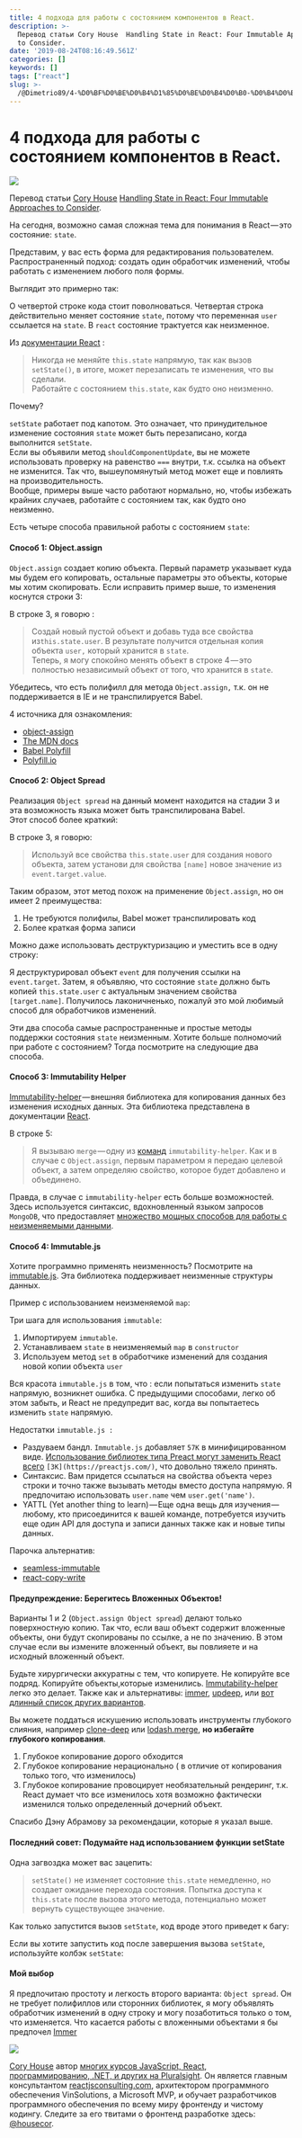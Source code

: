 ```yaml
---
title: 4 подхода для работы с состоянием компонентов в React.
description: >-
  Перевод статьи Cory House  Handling State in React: Four Immutable Approaches
  to Consider.
date: '2019-08-24T08:16:49.561Z'
categories: []
keywords: []
tags: ["react"]
slug: >-
  /@Dimetrio89/4-%D0%BF%D0%BE%D0%B4%D1%85%D0%BE%D0%B4%D0%B0-%D0%B4%D0%BB%D1%8F-%D1%80%D0%B0%D0%B1%D0%BE%D1%82%D1%8B-%D1%81-%D1%81%D0%BE%D1%81%D1%82%D0%BE%D1%8F%D0%BD%D0%B8%D0%B5%D0%BC-%D0%BA%D0%BE%D0%BC%D0%BF%D0%BE%D0%BD%D0%B5%D0%BD%D1%82%D0%BE%D0%B2-%D0%B2-react-6feaf8bb0ee1
---
```


# 4 подхода для работы с состоянием компонентов в React.

![](img\1__xtYEQUYzu5qUKuXg__SGx__g.jpeg)

Перевод статьи [Cory House](https://twitter.com/housecor) [Handling State in React: Four Immutable Approaches to Consider](https://www.freecodecamp.org/news/handling-state-in-react-four-immutable-approaches-to-consider-d1f5c00249d5/).

На сегодня, возможно самая сложная тема для понимания в React — это состояние: `state`.

Представим, у вас есть форма для редактирования пользователем. Распространенный подход: создать один обработчик изменений, чтобы работать с изменением любого поля формы.

Выглядит это примерно так:

О четвертой строке кода стоит поволноваться. Четвертая строка действительно меняет состояние `state`, потому что переменная `user` ссылается на `state`. В `react` состояние трактуется как неизменное.

Из [документации React](https://facebook.github.io/react/docs/react-component.html#state) :

> Никогда не меняйте `this.state` напрямую, так как вызов `setState()`, в итоге, может перезаписать те изменения, что вы сделали.   
> Работайте с состоянием `this.state`, как будто оно неизменно.

Почему?

`setState` работает под капотом. Это означает, что принудительное изменение состояния `state` может быть перезаписано, когда выполнится `setState`.  
Если вы объявили метод `shouldComponentUpdate`, вы не можете использовать проверку на равенство `===` внутри, т.к. ссылка на объект не изменится. Так что, вышеупомянутый метод может еще и повлиять на производительность.  
Вообще, примеры выше часто работают нормально, но, чтобы избежать крайних случаев, работайте с состоянием так, как будто оно неизменно.

Есть четыре способа правильной работы с состоянием `state`:

#### Способ 1: Object.assign

`Object.assign` создает копию объекта. Первый параметр указывает куда мы будем его копировать, остальные параметры это объекты, которые мы хотим скопировать. Если исправить пример выше, то изменения коснутся строки 3:

В строке 3, я говорю :

> Создай новый пустой объект и добавь туда все свойства из`this.state.user`. В результате получится отдельная копия объекта `user,` который хранится в `state`.  
> Теперь, я могу спокойно менять объект в строке 4 — это полностью независимый объект от того, что хранится в `state`.

Убедитесь, что есть полифилл для метода `Object.assign,` т.к. он не поддерживается в IE и не транспилируется Babel.

4 источника для ознакомления:

*   [object-assign](https://www.npmjs.com/package/object-assign)
*   [The MDN docs](https://developer.mozilla.org/en-US/docs/Web/JavaScript/Reference/Global_Objects/Object/assign)
*   [Babel Polyfill](https://babeljs.io/docs/usage/polyfill/)
*   [Polyfill.io](https://polyfill.io/v2/docs/features/#Object_assign)

#### Способ 2: Object Spread

Реализация `Object spread` на данный момент находится на стадии 3 и эта возможность языка может быть транспилирована Babel.  
Этот способ более краткий:

В строке 3, я говорю:

> Используй все свойства `this.state.user` для создания нового объекта, затем установи для свойства `[name]` новое значение из `event.target.value`.

Таким образом, этот метод похож на применение `Object.assign`, но он имеет 2 преимущества:

1.  Не требуются полифилы, Babel может транспилировать код
2.  Более краткая форма записи

Можно даже использовать деструктуризацию и уместить все в одну строку:

Я деструктурировал объект `event` для получения ссылки на `event.target`. Затем, я объявляю, что состояние `state` должно быть копией `this.state.user` с актуальным значением свойства `[target.name]`. Получилось лаконичненько, пожалуй это мой любимый способ для обработчиков изменений.

Эти два способа самые распространенные и простые методы поддержки состояния `state` неизменным. Хотите больше полномочий при работе с состоянием? Тогда посмотрите на следующие два способа.

#### Способ 3: Immutability Helper

[Immutability-helper](https://github.com/kolodny/immutability-helper) — внешняя библиотека для копирования данных без изменения исходных данных. Эта библиотека представлена в документации [React](https://facebook.github.io/react/docs/update.html).

В строке 5:

> Я вызываю `merge` — одну из [команд](https://github.com/kolodny/immutability-helper#available-commands) `immutability-helper`. Как и в случае с `Object.assign`, первым параметром я передаю целевой объект, а затем определяю свойство, которое будет добавлено и объединено.

Правда, в случае с `immutability-helper` есть больше возможностей. Здесь используется синтаксис, вдохновленный языком запросов `MongoDB`, что предоставляет [множество мощных способов для работы с неизменяемыми данными](https://github.com/kolodny/immutability-helper#available-commands).

#### Способ 4: Immutable.js

Хотите программно применять неизменность? Посмотрите на [immutable.js](https://facebook.github.io/immutable-js/). Эта библиотека поддерживает неизменные структуры данных.

Пример с использованием неизменяемой `map`:

Три шага для использования `immutable`:

1.  Импортируем `immutable`.
2.  Устанавливаем `state` в неизменяемый `map` в `constructor`
3.  Используем метод `set` в обработчике изменений для создания новой копии объекта `user`

Вся красота `immutable.js` в том, что : если попытаться изменить `state` напрямую, возникнет ошибка. С предыдущими способами, легко об этом забыть, и React не предупредит вас, когда вы попытаетесь изменить `state` напрямую.

Недостатки `immutable.js :`

*   Раздуваем бандл. `Immutable.js` добавляет `57K` в минифицированном виде. [Использование библиотек типа Preact могут заменить React всего](https://preactjs.com/) `[3К](https://preactjs.com/)`, что довольно тяжело принять.
*   Синтаксис. Вам придется ссылаться на свойства объекта через строки и точно также вызывать методы вместо доступа напрямую. Я предпочитаю использовать `user.name` чем `user.get('name')`.
*   YATTL (Yet another thing to learn) — Еще одна вещь для изучения — любому, кто присоединится к вашей команде, потребуется изучить еще один API для доступа и записи данных также как и новые типы данных.

Парочка альтернатив:

*   [seamless-immutable](https://github.com/rtfeldman/seamless-immutable)
*   [react-copy-write](https://github.com/aweary/react-copy-write)

#### Предупреждение: Берегитесь Вложенных Объектов!

Варианты 1 и 2 (`Object.assign Object spread`) делают только поверхностную копию. Так что, если ваш объект содержит вложенные объекты, они будут скопированы по ссылке, а не по значению. В этом случае если вы измените вложенный объект, вы повлияете и на исходный вложенный объект.

Будьте хирургически аккуратны с тем, что копируете. Не копируйте все подряд. Копируйте объекты,которые изменились. [Immutability-helper](https://github.com/kolodny/immutability-helper) легко это делает. Также как и альтернативы: [immer](https://github.com/mweststrate/immer), [updeep](https://github.com/substantial/updeep), или [вот длинный список других вариантов](https://github.com/markerikson/redux-ecosystem-links/blob/master/immutable-data.md#immutable-update-utilities).

Вы можете поддаться искушению использовать инструменты глубокого слияния, например [clone-deep](https://www.npmjs.com/package/clone-deep) или [lodash.merge](https://lodash.com/docs/#merge), **но избегайте глубокого копирования**.

1.  Глубокое копирование дорого обходится
2.  Глубокое копирование нерационально ( в отличие от копирования только того, что изменилось)
3.  Глубокое копирование провоцирует необязательный рендеринг, т.к. React думает что все изменилось хотя возможно фактически изменился только определенный дочерний объект.

Спасибо Дэну Абрамову за рекомендации, которые я указал выше.

#### Последний совет: Подумайте над использованием функции setState

Одна загвоздка может вас зацепить:

> `setState()` не изменяет состояние `this.state` немедленно, но создает ожидание перехода состояния. Попытка доступа к `this.state` после вызова этого метода, потенциально может вернуть существующее значение.

Как только запустится вызов `setState`, код вроде этого приведет к багу:

Если вы хотите запустить код после завершения вызова `setState`, используйте колбэк `setState`:

#### Мой выбор

Я предпочитаю простоту и легкость второго варианта: `Object spread`. Он не требует полифиллов или сторонних библиотек, я могу объявлять обработчик изменений в одну строку и могу позаботиться только о том, что изменяется. Что касается работы с вложенными объектами я бы предпочел [Immer](https://github.com/mweststrate/immer)

[![](https://cdn-images-1.medium.com/max/800/1*xhJGZsL0sh-k1BpESYirNg.png)](http://pluralsight.com/author/cory-house)

[Cory House](https://twitter.com/housecor) автор [многих курсов JavaScript, React, программированию, .NET, и других на Pluralsight](http://pluralsight.com/author/cory-house). Он является главным консультантом [reactjsconsulting.com](http://www.reactjsconsulting.com/), архитектором программного обеспечения VinSolutions, a Microsoft MVP, и обучает разработчиков программного обеспечения по всему миру фронтенду и чистому кодингу. Следите за его твитами о фронтенд разработке здесь: [@housecor](http://www.twitter.com/housecor).